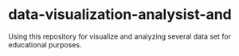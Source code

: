 # data-visualization-analysist-and
Using this repository for visualize and analyzing several data set for educational purposes.
